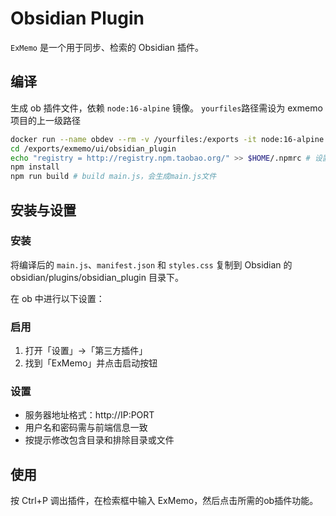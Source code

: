 # Obsidian Plugin
`ExMemo` 是一个用于同步、检索的 Obsidian 插件。

## 编译
生成 ob 插件文件，依赖 `node:16-alpine` 镜像。
`yourfiles`路径需设为 exmemo 项目的上一级路径

```bash
docker run --name obdev --rm -v /yourfiles:/exports -it node:16-alpine sh
cd /exports/exmemo/ui/obsidian_plugin
echo "registry = http://registry.npm.taobao.org/" >> $HOME/.npmrc # 设置快速下载
npm install
npm run build # build main.js，会生成main.js文件
```

## 安装与设置

### 安装
将编译后的 `main.js`、`manifest.json` 和 `styles.css` 复制到 Obsidian 的 obsidian/plugins/obsidian_plugin 目录下。

在 ob 中进行以下设置：

### 启用
1. 打开「设置」->「第三方插件」
2. 找到「ExMemo」并点击启动按钮

### 设置
- 服务器地址格式：http://IP:PORT
- 用户名和密码需与前端信息一致
- 按提示修改包含目录和排除目录或文件

## 使用
按 Ctrl+P 调出插件，在检索框中输入 ExMemo，然后点击所需的ob插件功能。
